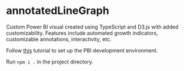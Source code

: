 # annotatedLineGraph
 Custom Power BI visual created using TypeScript and D3.js with added customizability. Features include automated growth indicators, customizable annotations, interactivity, etc.

 Follow [this](https://learn.microsoft.com/en-us/power-bi/developer/visuals/environment-setup) tutorial to set up the PBI development environment.
 
  Run ``` npm i . ``` in the project directory.
